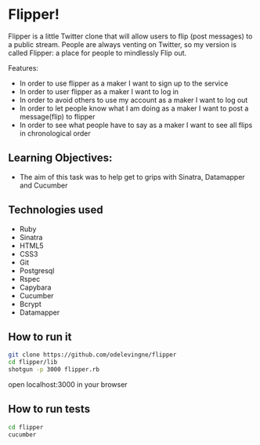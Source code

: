 Flipper!
=======

Flipper is a little Twitter clone that will allow users to flip (post messages) to a public stream.
People are always venting on Twitter, so my version is called Flipper: a place for people to mindlessly Flip out. 

Features:
  - In order to use flipper as a maker I want to sign up to the service
  - In order to user flipper as a maker I want to log in
  - In order to avoid others to use my account as a maker I want to log out
  - In order to let people know what I am doing as a maker I want to post a message(flip) to flipper
  - In order to see what people have to say as a maker I want to see all flips in chronological order
   
Learning Objectives:
----
  - The aim of this task was to help get to grips with Sinatra, Datamapper and Cucumber

Technologies used
----
- Ruby
- Sinatra
- HTML5
- CSS3
- Git
- Postgresql
- Rspec
- Capybara
- Cucumber
- Bcrypt
- Datamapper

How to run it
----
```sh
git clone https://github.com/odelevingne/flipper
cd flipper/lib
shotgun -p 3000 flipper.rb
```
open localhost:3000 in your browser

How to run tests
----
```sh
cd flipper
cucumber
```
